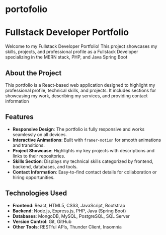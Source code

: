 ﻿# portofolio
 # Fullstack Developer Portfolio
Welcome to my Fullstack Developer Portfolio! This project showcases my skills,
projects, and professional profile as a Fullstack Developer specializing in the MERN stack, PHP, and Java Spring Boot

## About the Project
This portfolio is a React-based web application designed to highlight my professional profile,
technical skills, and projects. It includes sections for showcasing 
my work, describing my services, and providing contact information

## Features
- **Responsive Design**: The portfolio is fully responsive and works seamlessly on all devices.
- **Interactive Animations**: Built with `framer-motion` for smooth animations and transitions.
- **Project Showcase**: Highlights my key projects with descriptions and links to their repositories.
- **Skills Section**: Displays my technical skills categorized by frontend, backend, databases, and tools.
- **Contact Information**: Easy-to-find contact details for collaboration or hiring opportunities.

## Technologies Used
- **Frontend**: React, HTML5, CSS3, JavaScript, Bootstrap
- **Backend**: Node.js, Express.js, PHP, Java (Spring Boot)
- **Databases**: MongoDB, MySQL, PostgreSQL, SQL Server
- **Version Control**: Git, GitHub
- **Other Tools**: RESTful APIs, Thunder Client, Insomnia
